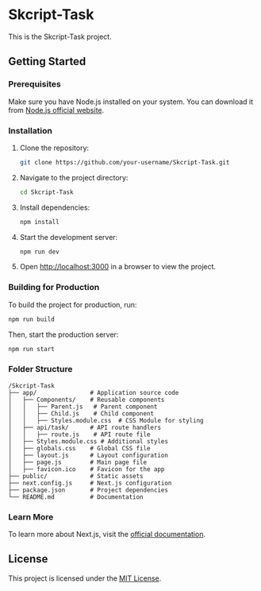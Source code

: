 # Skcript-Task

This is the Skcript-Task project.

## Getting Started

### Prerequisites

Make sure you have Node.js installed on your system. You can download it from [Node.js official website](https://nodejs.org/).

### Installation

1. Clone the repository:
   ```sh
   git clone https://github.com/your-username/Skcript-Task.git
   ```
2. Navigate to the project directory:
   ```sh
   cd Skcript-Task
   ```
3. Install dependencies:
   ```sh
   npm install
   ```
4. Start the development server:
   ```sh
   npm run dev
   ```
5. Open [http://localhost:3000](http://localhost:3000) in a browser to view the project.

### Building for Production

To build the project for production, run:

```sh
npm run build
```

Then, start the production server:

```sh
npm run start
```

### Folder Structure

```
/Skcript-Task
├── app/               # Application source code
│   ├── Components/    # Reusable components
│   │   ├── Parent.js   # Parent component
│   │   ├── Child.js    # Child component
│   │   ├── Styles.module.css  # CSS Module for styling
│   ├── api/task/      # API route handlers
│   │   ├── route.js    # API route file
│   ├── Styles.module.css # Additional styles
│   ├── globals.css    # Global CSS file
│   ├── layout.js      # Layout configuration
│   ├── page.js        # Main page file
│   ├── favicon.ico    # Favicon for the app
├── public/            # Static assets
├── next.config.js     # Next.js configuration
├── package.json       # Project dependencies
└── README.md          # Documentation
```

### Learn More

To learn more about Next.js, visit the [official documentation](https://nextjs.org/docs).

## License

This project is licensed under the [MIT License](LICENSE).


